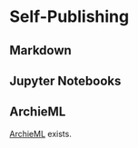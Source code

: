 # Self-Publishing

## Markdown

## Jupyter Notebooks

## ArchieML

[ArchieML](http://archieml.org/) exists.